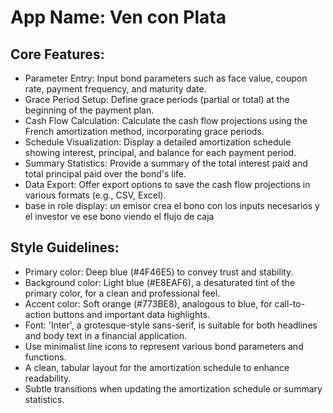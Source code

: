 # **App Name**: Ven con Plata

## Core Features:

- Parameter Entry: Input bond parameters such as face value, coupon rate, payment frequency, and maturity date.
- Grace Period Setup: Define grace periods (partial or total) at the beginning of the payment plan.
- Cash Flow Calculation: Calculate the cash flow projections using the French amortization method, incorporating grace periods.
- Schedule Visualization: Display a detailed amortization schedule showing interest, principal, and balance for each payment period.
- Summary Statistics: Provide a summary of the total interest paid and total principal paid over the bond's life.
- Data Export: Offer export options to save the cash flow projections in various formats (e.g., CSV, Excel).
- base in role display: un emisor crea el bono con los inputs necesarios y el investor ve ese bono viendo el flujo de caja

## Style Guidelines:

- Primary color: Deep blue (#4F46E5) to convey trust and stability.
- Background color: Light blue (#E8EAF6), a desaturated tint of the primary color, for a clean and professional feel.
- Accent color: Soft orange (#773BE8), analogous to blue, for call-to-action buttons and important data highlights.
- Font: 'Inter', a grotesque-style sans-serif, is suitable for both headlines and body text in a financial application.
- Use minimalist line icons to represent various bond parameters and functions.
- A clean, tabular layout for the amortization schedule to enhance readability.
- Subtle transitions when updating the amortization schedule or summary statistics.